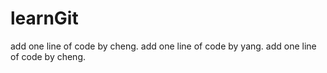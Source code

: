 # learnGit
add one line of code by cheng.
add one line of code by yang.
add one line of code by cheng.

